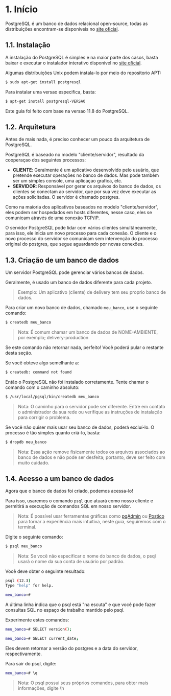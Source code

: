 # 1. Início
PostgreSQL é um banco de dados relacional open-source, todas as distribuições encontram-se disponiveis no [site oficial](https://www.postgresql.org/ftp/source/).

## 1.1. Instalação
A instalação do PostgreSQL é simples e na maior parte dos casos, basta baixar e executar o instalador interativo disponivel no [site oficial](https://www.postgresql.org/download/).

Algumas distribuições Unix podem instala-lo por meio do repositorio APT:

```bash
$ sudo apt-get install postgresql
```

Para instalar uma versao especifica, basta:

```bash
$ apt-get install postgresql-VERSAO
```

Este guia foi feito com base na versao 11.8 do PostgreSQL.

## 1.2. Arquitetura
Antes de mais nada, é preciso conhecer um pouco da arquitetura de PostgreSQL.

PostgreSQL é baseado no modelo "cliente/servidor", resultado da cooperaçao dos seguintes processos:

- <b>CLIENTE</b>: Geralmente é um aplicativo desenvolvido pelo usuário, que pretende executar operações no banco de dados. Mas pode também ser um simples console, uma aplicaçao grafica, etc.
- <b>SERVIDOR</b>: Responsável por gerar os arquivos do banco de dados, os clientes se conectam ao servidor, que por sua vez deve executar as ações solicitadas. O servidor é chamado postgres.

Como na maioria dos aplicativos baseados no modelo "cliente/servidor", eles podem ser hospedados em hosts diferentes, nesse caso, eles se comunicam através de uma conexão TCP/IP.

O servidor PostgreSQL pode lidar com vários clientes simultâneamente, para isso, ele inicia um novo processo para cada conexão. O cliente e o novo processo do servidor se comunicam sem intervenção do processo original do postgres, que segue aguardando por novas conexões.

## 1.3. Criação de um banco de dados
Um servidor PostgreSQL pode gerenciar vários bancos de dados.

Geralmente, é usado um banco de dados diferente para cada projeto.
> Exemplo: Um aplicativo (cliente) de delivery tem seu proprio banco de dados.

Para criar um novo banco de dados, chamado ```meu_banco```, use o seguinte comando:

```bash
$ createdb meu_banco
```
> Nota: É comum chamar um banco de dados de NOME-AMBIENTE, por exemplo; delivery-production

Se este comando não retornar nada, perfeito! Você poderá pular o restante desta seção.

Se você obteve algo semelhante a:

```bash
$ createdb: command not found
```

Então o PostgreSQL não foi instalado corretamente. Tente chamar o comando com o caminho absoluto:

```bash
$ /usr/local/pgsql/bin/createdb meu_banco
```
> Nota: O caminho para o servidor pode ser diferente. Entre em contato o administrador da sua rede ou verifique as instruções de instalação para corrigir o problema.

Se você não quiser mais usar seu banco de dados, poderá excluí-lo. O processo é tão simples quanto criá-lo, basta:

```bash
$ dropdb meu_banco
```
> Nota: Essa ação remove fisicamente todos os arquivos associados ao banco de dados e não pode ser desfeita; portanto, deve ser feito com muito cuidado.

## 1.4. Acesso a um banco de dados
Agora que o banco de dados foi criado, podemos acessa-lo!

Para isso, usaremos o comando ```psql``` que atuará como nosso cliente e permitirá a execução de comandos SQL em nosso servidor.
> Nota: É possível usar ferramentas gráficas como [pgAdmin](https://www.pgadmin.org/) ou [Postico](https://eggerapps.at/postico/) para tornar a experiência mais intuitiva, neste guia, seguiremos com o terminal.

Digite o seguinte comando:

```bash
$ psql meu_banco
```
> Nota: Se você não especificar o nome do banco de dados, o psql usará o nome da sua conta de usuário por padrão.

Você deve obter o seguinte resultado:

```bash
psql (12.3)
Type "help" for help.

meu_banco=#
```

A última linha indica que o psql está "na escuta" e que você pode fazer consultas SQL no espaço de trabalho mantido pelo psql.

Experimente estes comandos:

```bash
meu_banco=# SELECT version();
```

```bash
meu_banco=# SELECT current_date;
```

Eles devem retornar a versão do postgres e a data do servidor, respectivamente.

Para sair do psql, digite:

```bash
meu_banco=# \q
```
> Nota: O psql possui seus próprios comandos, para obter mais informações, digite \h
